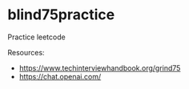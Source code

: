 # blind75practice

Practice leetcode

Resources:
* https://www.techinterviewhandbook.org/grind75
* https://chat.openai.com/
  
